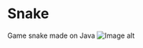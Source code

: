 # Snake
Game snake made on Java
![Image alt](https://github.com/{Nenartovich}/{Snake}/raw/{master}/{path}/image.png)
